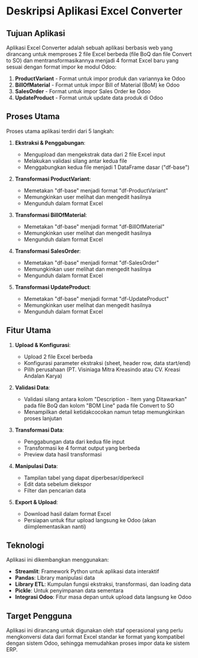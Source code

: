 # Deskripsi Aplikasi Excel Converter

## Tujuan Aplikasi

Aplikasi Excel Converter adalah sebuah aplikasi berbasis web yang dirancang untuk memproses 2 file Excel berbeda (file BoQ dan file Convert to SO) dan mentransformasikannya menjadi 4 format Excel baru yang sesuai dengan format impor ke modul Odoo:

1. **ProductVariant** - Format untuk impor produk dan variannya ke Odoo
2. **BillOfMaterial** - Format untuk impor Bill of Material (BoM) ke Odoo
3. **SalesOrder** - Format untuk impor Sales Order ke Odoo
4. **UpdateProduct** - Format untuk update data produk di Odoo

## Proses Utama

Proses utama aplikasi terdiri dari 5 langkah:

1. **Ekstraksi & Penggabungan**: 
   - Mengupload dan mengekstrak data dari 2 file Excel input
   - Melakukan validasi silang antar kedua file
   - Menggabungkan kedua file menjadi 1 DataFrame dasar ("df-base")

2. **Transformasi ProductVariant**:
   - Memetakan "df-base" menjadi format "df-ProductVariant"
   - Memungkinkan user melihat dan mengedit hasilnya
   - Mengunduh dalam format Excel

3. **Transformasi BillOfMaterial**:
   - Memetakan "df-base" menjadi format "df-BillOfMaterial"
   - Memungkinkan user melihat dan mengedit hasilnya
   - Mengunduh dalam format Excel

4. **Transformasi SalesOrder**:
   - Memetakan "df-base" menjadi format "df-SalesOrder"
   - Memungkinkan user melihat dan mengedit hasilnya
   - Mengunduh dalam format Excel

5. **Transformasi UpdateProduct**:
   - Memetakan "df-base" menjadi format "df-UpdateProduct"
   - Memungkinkan user melihat dan mengedit hasilnya
   - Mengunduh dalam format Excel

## Fitur Utama

1. **Upload & Konfigurasi**:
   - Upload 2 file Excel berbeda
   - Konfigurasi parameter ekstraksi (sheet, header row, data start/end)
   - Pilih perusahaan (PT. Visiniaga Mitra Kreasindo atau CV. Kreasi Andalan Karya)

2. **Validasi Data**:
   - Validasi silang antara kolom "Description - Item yang Ditawarkan" pada file BoQ dan kolom "BOM Line" pada file Convert to SO
   - Menampilkan detail ketidakcocokan namun tetap memungkinkan proses lanjutan

3. **Transformasi Data**:
   - Penggabungan data dari kedua file input
   - Transformasi ke 4 format output yang berbeda
   - Preview data hasil transformasi

4. **Manipulasi Data**:
   - Tampilan tabel yang dapat diperbesar/diperkecil
   - Edit data sebelum diekspor
   - Filter dan pencarian data

5. **Export & Upload**:
   - Download hasil dalam format Excel
   - Persiapan untuk fitur upload langsung ke Odoo (akan diimplementasikan nanti)

## Teknologi

Aplikasi ini dikembangkan menggunakan:
- **Streamlit**: Framework Python untuk aplikasi data interaktif
- **Pandas**: Library manipulasi data
- **Library ETL**: Kumpulan fungsi ekstraksi, transformasi, dan loading data
- **Pickle**: Untuk penyimpanan data sementara
- **Integrasi Odoo**: Fitur masa depan untuk upload data langsung ke Odoo

## Target Pengguna

Aplikasi ini dirancang untuk digunakan oleh staf operasional yang perlu mengkonversi data dari format Excel standar ke format yang kompatibel dengan sistem Odoo, sehingga memudahkan proses impor data ke sistem ERP.
